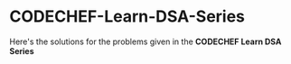 # CODECHEF-Learn-DSA-Series
Here's the solutions for the problems given in the **CODECHEF Learn DSA Series** 
